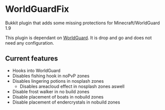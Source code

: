 # WorldGuardFix
Bukkit plugin that adds some missing protections for Minecraft/WorldGuard 1.9

This plugin is dependant on [WorldGuard](https://github.com/sk89q/WorldGuard). It is drop and go and does not need any configuration.

## Current features

- Hooks into WorldGuard
- Disables fishing hook in noPvP zones
- Disables lingering potions in nosplash zones
  - Disables areacloud effect in nosplash zones aswell
- Disable frost walker in no build zones
- Disable placement of boats in nobuild zones
- Disable placement of endercrystals in nobuild zones